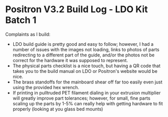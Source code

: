 # Positron V3.2 Build Log - LDO Kit Batch 1
Complaints as I build:
 - LDO build guide is pretty good and easy to follow; however, I had a number of issues with the images not loading, links to photos of parts redirecting to a different part of the guide, and/or the photos not be correct for the hardware it was supposed to represent.
 - The physical parts checklist is a nice touch, but having a QR code that takes you to the build manual on LDO or Positron's website would be nice.
 - The brass standoffs for the mainboard shear off far too easily even just using the provided hex wrench.
 - If printing in pulltruded PET filament dialing in your extrusion multiplier will greatly improve part tolerances; however, for small, fine parts scaling up the parts by 1-5% can really help with getting hardware to fit properly (looking at you glass bed mounts)
